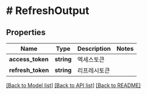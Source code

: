 # # RefreshOutput

## Properties

Name | Type | Description | Notes
------------ | ------------- | ------------- | -------------
**access_token** | **string** | 엑세스토큰 |
**refresh_token** | **string** | 리프레시토큰 |

[[Back to Model list]](../../README.md#models) [[Back to API list]](../../README.md#endpoints) [[Back to README]](../../README.md)
